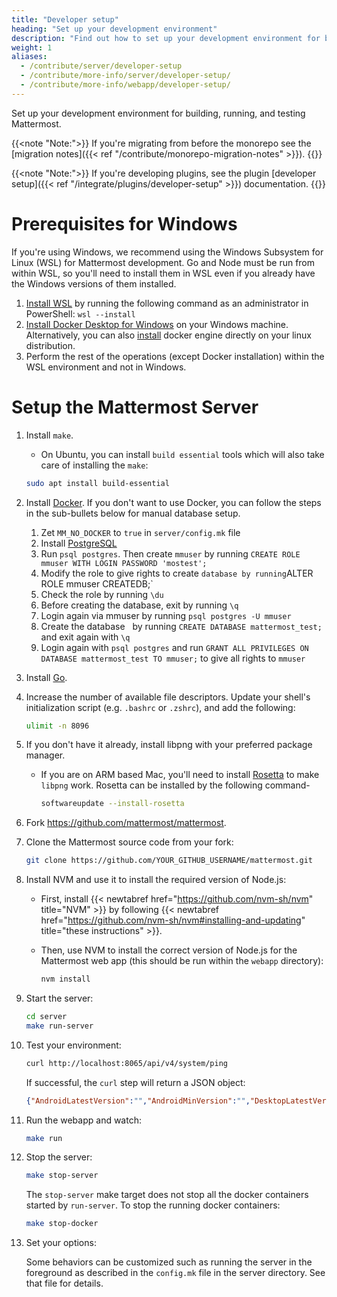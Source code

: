 ```yaml
---
title: "Developer setup"
heading: "Set up your development environment"
description: "Find out how to set up your development environment for building, running, and testing Mattermost."
weight: 1
aliases:
  - /contribute/server/developer-setup
  - /contribute/more-info/server/developer-setup/
  - /contribute/more-info/webapp/developer-setup/
---
```


Set up your development environment for building, running, and testing Mattermost.

{{<note "Note:">}}
If you're migrating from before the monorepo see the [migration notes]({{< ref "/contribute/monorepo-migration-notes" >}}).
{{</note>}}

{{<note "Note:">}}
If you're developing plugins, see the plugin [developer setup]({{< ref "/integrate/plugins/developer-setup" >}}) documentation.
{{</note>}}

# Prerequisites for Windows

If you're using Windows, we recommend using the Windows Subsystem for Linux (WSL) for Mattermost development. Go and Node must be run from within WSL, so you'll need to install them in WSL even if you already have the Windows versions of them installed.

1. [Install WSL](https://learn.microsoft.com/en-us/windows/wsl/install) by running the following command as an administrator in PowerShell: `wsl --install`
2. [Install Docker Desktop for Windows](https://learn.microsoft.com/en-us/windows/wsl/tutorials/wsl-containers#install-docker-desktop) on your Windows machine. Alternatively, you can also [install](https://docs.docker.com/engine/install/) docker engine directly on your linux distribution.
3. Perform the rest of the operations (except Docker installation) within the WSL environment and not in Windows.

# Setup the Mattermost Server

1. Install `make`.
    - On Ubuntu, you can install `build essential` tools which will also take care of installing the `make`:

   ```sh
   sudo apt install build-essential
   ```

1. Install [Docker](https://www.docker.com/). If you don't want to use Docker, you can follow the steps in the sub-bullets below for manual database setup.
    1. Zet `MM_NO_DOCKER` to `true` in `server/config.mk` file
    2. Install [PostgreSQL](https://www.postgresql.org/download/)
    3. Run `psql postgres`. Then create `mmuser` by running `CREATE ROLE mmuser WITH LOGIN PASSWORD 'mostest';`
    4. Modify the role to give rights to create ` database by running `ALTER ROLE mmuser CREATEDB;`
    5. Check the role by running `\du`
    6. Before creating the database, exit by running `\q`
    7. Login again via mmuser by running `psql postgres -U mmuser`
    8. Create the database   by running `CREATE DATABASE mattermost_test;` and exit again with `\q`
    9. Login again with `psql postgres` and run `GRANT ALL PRIVILEGES ON DATABASE mattermost_test TO mmuser;` to give all rights to `mmuser`

1. Install [Go](https://go.dev/).

1. Increase the number of available file descriptors. Update your shell's initialization script (e.g. `.bashrc` or `.zshrc`), and add the following:

    ```sh
    ulimit -n 8096
    ```
    
1. If you don't have it already, install libpng with your preferred package manager.

    - If you are on ARM based Mac, you'll need to install [Rosetta](https://support.apple.com/en-in/HT211861) to make `libpng` work. Rosetta can be installed by the following command-

        ```sh
        softwareupdate --install-rosetta
        ```

1. Fork https://github.com/mattermost/mattermost.

1. Clone the Mattermost source code from your fork:

    ```sh
    git clone https://github.com/YOUR_GITHUB_USERNAME/mattermost.git
    ```
    
1. Install NVM and use it to install the required version of Node.js:

    - First, install {{< newtabref href="https://github.com/nvm-sh/nvm" title="NVM" >}} by following {{< newtabref href="https://github.com/nvm-sh/nvm#installing-and-updating" title="these instructions" >}}.

    - Then, use NVM to install the correct version of Node.js for the Mattermost web app (this should be run within the `webapp` directory):
        ```sh
        nvm install
        ```

1. Start the server:

    ```sh
    cd server
    make run-server
    ```


1. Test your environment:

    ```sh
    curl http://localhost:8065/api/v4/system/ping
    ```

    If successful, the `curl` step will return a JSON object:
    ```json
    {"AndroidLatestVersion":"","AndroidMinVersion":"","DesktopLatestVersion":"","DesktopMinVersion":"","IosLatestVersion":"","IosMinVersion":"","status":"OK"}
    ```

1. Run the webapp and watch:

    ```sh
    make run
    ```

1. Stop the server:

    ```sh
    make stop-server
    ```

    The `stop-server` make target does not stop all the docker containers started by `run-server`. To stop the running docker containers:

    ```sh
    make stop-docker
    ```

1. Set your options:

    Some behaviors can be customized such as running the server in the foreground as described in the `config.mk` file in the server directory. See that file for details.
